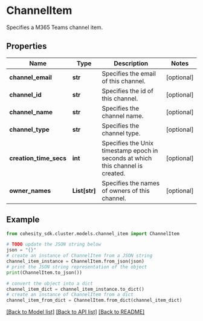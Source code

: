 # ChannelItem

Specifies a M365 Teams channel item.

## Properties

Name | Type | Description | Notes
------------ | ------------- | ------------- | -------------
**channel_email** | **str** | Specifies the email of this channel. | [optional] 
**channel_id** | **str** | Specifies the id of this channel. | [optional] 
**channel_name** | **str** | Specifies the channel name. | [optional] 
**channel_type** | **str** | Specifies the channel type. | [optional] 
**creation_time_secs** | **int** | Specifies the Unix timestamp epoch in seconds at which this channel is created. | [optional] 
**owner_names** | **List[str]** | Specifies the names of owners of this channel. | [optional] 

## Example

```python
from cohesity_sdk.cluster.models.channel_item import ChannelItem

# TODO update the JSON string below
json = "{}"
# create an instance of ChannelItem from a JSON string
channel_item_instance = ChannelItem.from_json(json)
# print the JSON string representation of the object
print(ChannelItem.to_json())

# convert the object into a dict
channel_item_dict = channel_item_instance.to_dict()
# create an instance of ChannelItem from a dict
channel_item_from_dict = ChannelItem.from_dict(channel_item_dict)
```
[[Back to Model list]](../README.md#documentation-for-models) [[Back to API list]](../README.md#documentation-for-api-endpoints) [[Back to README]](../README.md)


